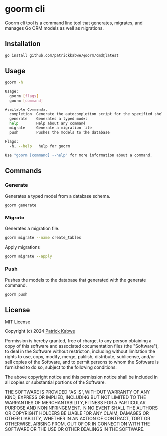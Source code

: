 # goorm cli

Goorm cli tool is a command line tool that generates, migrates, and manages Go ORM models as well as migrations.

## Installation

```bash
go install github.com/patrickkabwe/goorm/cmd@latest
```

## Usage

```bash
goorm -h

Usage:
  goorm [flags]
  goorm [command]

Available Commands:
  completion  Generate the autocompletion script for the specified shell
  generate    Generates a typed model
  help        Help about any command
  migrate     Generate a migration file
  push        Pushes the models to the database

Flags:
  -h, --help   help for goorm

Use "goorm [command] --help" for more information about a command.

```

## Commands

### Generate

Generates a typed model from a database schema.

```bash
goorm generate
```

### Migrate

Generates a migration file.

```bash
goorm migrate --name create_tables
```

Apply migrations

```bash
goorm migrate --apply
```

### Push

Pushes the models to the database that generated with the generate command.

```bash
goorm push
```

## License

MIT License

Copyright (c) 2024 [Patrick Kabwe](https://github.com/patrickkabwe)

Permission is hereby granted, free of charge, to any person obtaining a copy
of this software and associated documentation files (the "Software"), to deal
in the Software without restriction, including without limitation the rights
to use, copy, modify, merge, publish, distribute, sublicense, and/or sell
copies of the Software, and to permit persons to whom the Software is
furnished to do so, subject to the following conditions:

The above copyright notice and this permission notice shall be included in all
copies or substantial portions of the Software.

THE SOFTWARE IS PROVIDED "AS IS", WITHOUT WARRANTY OF ANY KIND, EXPRESS OR
IMPLIED, INCLUDING BUT NOT LIMITED TO THE WARRANTIES OF MERCHANTABILITY,
FITNESS FOR A PARTICULAR PURPOSE AND NONINFRINGEMENT. IN NO EVENT SHALL THE
AUTHORS OR COPYRIGHT HOLDERS BE LIABLE FOR ANY CLAIM, DAMAGES OR OTHER
LIABILITY, WHETHER IN AN ACTION OF CONTRACT, TORT OR OTHERWISE, ARISING FROM,
OUT OF OR IN CONNECTION WITH THE SOFTWARE OR THE USE OR OTHER DEALINGS IN THE
SOFTWARE.
